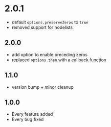 # 2.0.1

- default `options.preserveZeros` to `true`
- removed support for nodelists

## 2.0.0

- add option to enable preceding zeros
- replaced `options.then` with a callback function

## 1.1.0

- version bump + minor cleanup

## 1.0.0

- Every feature added
- Every bug fixed
